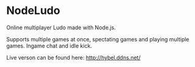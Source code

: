 # NodeLudo
Online multiplayer Ludo made with Node.js.

Supports multiple games at once, spectating games and playing multiple games. Ingame chat and idle kick.

Live verson can be found here:
http://hybel.ddns.net/
